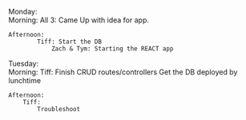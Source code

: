 Monday:    
    Morning: 
        All 3:
        Came Up with idea for app. 

    Afternoon: 
            Tiff: Start the DB 
                Zach & Tym: Starting the REACT app 

Tuesday:    
    Morning: 
        Tiff: 
            Finish CRUD routes/controllers
            Get the DB deployed by lunchtime 

    Afternoon: 
        Tiff: 
            Troubleshoot 








